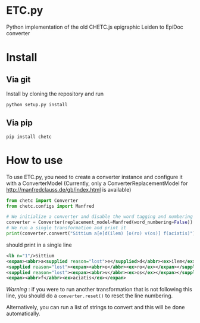 ETC.py
======

Python implementation of the old CHETC.js epigraphic Leiden to EpiDoc converter

# Install

## Via git

Install by cloning the repository and run 

```shell
python setup.py install
```

## Via pip

```shell
pip install chetc
```

# How to use

To use ETC.py, you need to create a converter instance and configure it with a ConverterModel (Currently, only a ConverterReplacementModel for http://manfredclauss.de/gb/index.html is available)

```python
from chetc import Converter
from chetc.configs import Manfred

# We initialize a converter and disable the word tagging and numbering
converter = Converter(replacement_model=Manfred(word_numbering=False))
# We run a single transformation and print it
print(converter.convert("Sittium a[e]d(ilem) [o(ro) v(os)] f(aciatis)"))
```

should print in a single line
```xml
<lb n="1"/>Sittium
<expan><abbr>a<supplied reason="lost">e</supplied>d</abbr><ex>ilem</ex></expan>
<supplied reason="lost"><expan><abbr>o</abbr><ex>ro</ex></expan></supplied>
<supplied reason="lost"><expan><abbr>v</abbr><ex>os</ex></expan></supplied>
<expan><abbr>f</abbr><ex>aciatis</ex></expan>
```

*Warning* : if you were to run another transformation that is not following this line, you should do a `converter.reset()` to reset the line numbering.

Alternatively, you can run a list of strings to convert and this will be done automatically.